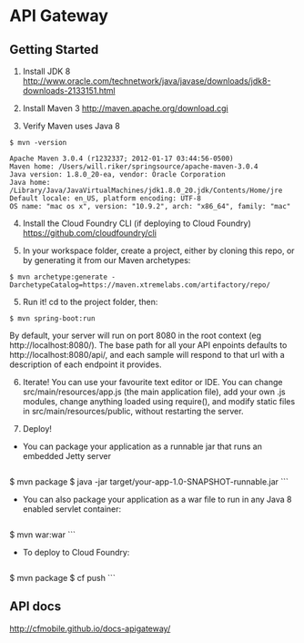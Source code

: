 # API Gateway

## Getting Started
1. Install JDK 8
http://www.oracle.com/technetwork/java/javase/downloads/jdk8-downloads-2133151.html

2. Install Maven 3 
http://maven.apache.org/download.cgi 

3. Verify Maven uses Java 8
  ```
$ mvn -version
  ```
  ```
Apache Maven 3.0.4 (r1232337; 2012-01-17 03:44:56-0500)
Maven home: /Users/will.riker/springsource/apache-maven-3.0.4
Java version: 1.8.0_20-ea, vendor: Oracle Corporation
Java home: /Library/Java/JavaVirtualMachines/jdk1.8.0_20.jdk/Contents/Home/jre
Default locale: en_US, platform encoding: UTF-8
OS name: "mac os x", version: "10.9.2", arch: "x86_64", family: "mac"
  ```

4. Install the Cloud Foundry CLI (if deploying to Cloud Foundry)
https://github.com/cloudfoundry/cli

4. In your workspace folder, create a project, either by cloning this repo, or by generating it from our Maven archetypes:
  ```
$ mvn archetype:generate -DarchetypeCatalog=https://maven.xtremelabs.com/artifactory/repo/ 
  ```

5. Run it! cd to the project folder, then:
  ``` 
$ mvn spring-boot:run
  ```
  By default, your server will run on port 8080 in the root context (eg http://localhost:8080/). The base path for all your API enpoints defaults to http://localhost:8080/api/, and each sample will respond to that url with a description of each endpoint it provides.

6. Iterate! You can use your favourite text editor or IDE. You can change src/main/resources/app.js (the main application file), add your own .js modules, change anything loaded using require(), and modify static files in src/main/resources/public, without restarting the server.

7. Deploy!

  * You can package your application as a runnable jar that runs an embedded Jetty server
    
    ```
$ mvn package
$ java -jar target/your-app-1.0-SNAPSHOT-runnable.jar
    ```
  * You can also package your application as a war file to run in any Java 8 enabled servlet container:
    
    ```
$ mvn war:war
    ```
  * To deploy to Cloud Foundry:
    
    ```
$ mvn package
$ cf push
    ```

## API docs
http://cfmobile.github.io/docs-apigateway/
